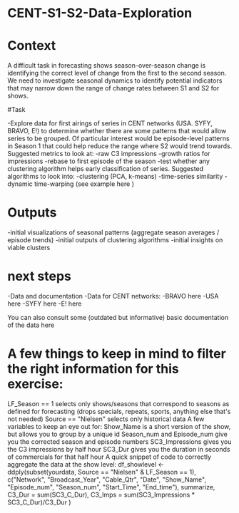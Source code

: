 # CENT-S1-S2-Data-Exploration

# Context

A difficult task in forecasting shows season-over-season change is identifying the correct level of change from the first to the second season. We need to investigate seasonal dynamics to identify potential indicators that may narrow down the range of change rates between S1 and S2 for shows.

#Task

-Explore data for first airings of series in CENT networks (USA. SYFY, BRAVO, E!) to determine whether there are some patterns that would allow series to be grouped. Of particular interest would be episode-level patterns in Season 1 that could help reduce the range where S2 would trend towards. Suggested metrics to look at:
-raw C3 impressions
-growth ratios for impressions
-rebase to first episode of the season
-test whether any clustering algorithm helps early classification of series. Suggested algorithms to look into:
  -clustering (PCA, k-means)
  -time-series similarity
  -dynamic time-warping (see example here )

# Outputs

-initial visualizations of seasonal patterns (aggregate season averages / episode trends)
-initial outputs of clustering algorithms
-initial insights on viable clusters

# next steps
-Data and documentation
-Data for CENT networks:
  -BRAVO here
  -USA here
  -SYFY here
  -E! here
  
You can also consult some (outdated but informative) basic documentation of the data here

# A few things to keep in mind to filter the right information for this exercise:

LF_Season == 1 selects only shows/seasons that correspond to seasons as defined for forecasting (drops specials, repeats, sports, anything else that's not needed)
Source == "Nielsen" selects only historical data
A few variables to keep an eye out for:
Show_Name is a short version of the show, but allows you to group by a unique id
Season_num and Episode_num give you the corrected season and episode numbers
SC3_Impressions gives you the C3 impressions by half hour
SC3_Dur gives you the duration in seconds of commercials for that half hour
A quick snippet of code to correctly aggregate the data at the show level:
df_showlevel <- ddply(subset(yourdata,  Source == "Nielsen" & LF_Season == 1), 
                     c("Network", "Broadcast_Year", "Cable_Qtr", "Date",
                        "Show_Name", "Episode_num", "Season_num", "Start_Time", "End_time"), 
                     summarize, 
                     C3_Dur = sum(SC3_C_Dur),
                     C3_Imps = sum(SC3_Impressions * SC3_C_Dur)/C3_Dur
)


